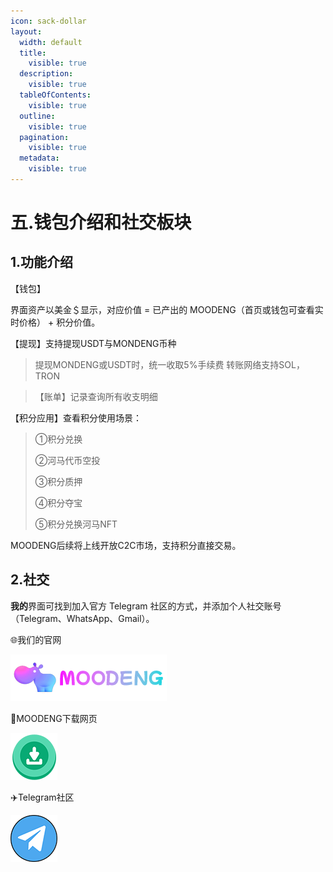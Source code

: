 ```yaml
---
icon: sack-dollar
layout:
  width: default
  title:
    visible: true
  description:
    visible: true
  tableOfContents:
    visible: true
  outline:
    visible: true
  pagination:
    visible: true
  metadata:
    visible: true
---
```


# 五.钱包介绍和社交板块

## 1.功能介绍

【钱包】

界面资产以美金＄显示，对应价值 = 已产出的 MOODENG（首页或钱包可查看实时价格） + 积分价值。

【提现】支持提现USDT与MONDENG币种

> 提现MONDENG或USDT时，统一收取5%手续费 转账网络支持SOL，TRON

> 【账单】记录查询所有收支明细

【积分应用】查看积分使用场景：

> ①积分兑换
>
> ②河马代币空投
>
> ③积分质押
>
> ④积分夺宝
>
> ⑤积分兑换河马NFT

MOODENG后续将上线开放C2C市场，支持积分直接交易。

## 2.社交

**我的**界面可找到加入官方 Telegram 社区的方式，并添加个人社交账号（Telegram、WhatsApp、Gmail）。


🌐我们的官网

<a href="https://www.moodengsol.me/"><img src="../.gitbook/assets/u_icon_moodeng.png" style="display: inline" alt="官网"></a>


🔗MOODENG下载网页

<a href="https://www.moodengsol.me/landing.html"><img src="../.gitbook/assets/down.png" style="display: inline" alt="下载"></a>

✈️Telegram社区

<a href="https://t.me/MOODENG_GlobalGame"><img src="../.gitbook/assets/u_icon_t.png" style="display: inline" alt="社区"></a>
